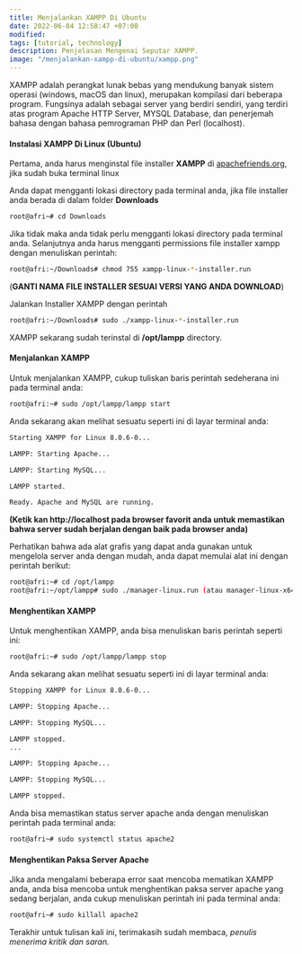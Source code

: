 ```yaml
---
title: Menjalankan XAMPP Di Ubuntu
date: 2022-06-04 12:58:47 +07:00
modified:
tags: [tutorial, technology]
description: Penjelasan Mengenai Seputar XAMPP.
image: "/menjalankan-xampp-di-ubuntu/xampp.png"
---
```


XAMPP adalah perangkat lunak bebas yang mendukung banyak sistem operasi (windows, macOS dan linux), merupakan kompilasi dari beberapa program. Fungsinya adalah sebagai server yang berdiri sendiri, yang terdiri atas program Apache HTTP Server, MYSQL Database, dan penerjemah bahasa dengan bahasa pemrograman PHP dan Perl (localhost).

#### Instalasi XAMPP Di Linux (Ubuntu)

Pertama, anda harus menginstal file installer **XAMPP** di <a href="https://www.apachefriends.org/download.html">apachefriends.org</a>, jika sudah buka terminal linux

Anda dapat mengganti lokasi directory pada terminal anda, jika file installer anda berada di dalam folder **Downloads**

```bash
root@afri~# cd Downloads
```

 Jika tidak maka anda tidak perlu mengganti lokasi directory pada terminal anda. Selanjutnya anda harus mengganti permissions file installer xampp dengan menuliskan perintah:

```bash
root@afri:~/Downloads# chmod 755 xampp-linux-*-installer.run
```

(**GANTI NAMA FILE INSTALLER SESUAI VERSI YANG ANDA DOWNLOAD**)

Jalankan Installer XAMPP dengan perintah
```bash
root@afri:~/Downloads# sudo ./xampp-linux-*-installer.run
```

XAMPP sekarang sudah terinstal di **/opt/lampp** directory.


#### Menjalankan XAMPP 

Untuk menjalankan XAMPP, cukup tuliskan baris perintah sedeherana ini pada terminal anda:

```bash
root@afri:~# sudo /opt/lampp/lampp start
```

Anda sekarang akan melihat sesuatu seperti ini di layar terminal anda:

```bash
Starting XAMPP for Linux 8.0.6-0...

LAMPP: Starting Apache...

LAMPP: Starting MySQL...

LAMPP started.

Ready. Apache and MySQL are running.
```

**(Ketik kan http://localhost pada browser favorit anda untuk memastikan bahwa server sudah berjalan dengan baik pada browser anda)**

Perhatikan bahwa ada alat grafis yang dapat anda gunakan untuk mengelola server anda dengan mudah, anda dapat memulai alat ini dengan perintah berikut:

```bash
root@afri:~# cd /opt/lampp
root@afri:~/opt/lampp# sudo ./manager-linux.run (atau manager-linux-x64.run)
```

#### Menghentikan XAMPP

Untuk menghentikan XAMPP, anda bisa menuliskan baris perintah seperti ini:

```bash
root@afri:~# sudo /opt/lampp/lampp stop
```

Anda sekarang akan melihat sesuatu seperti ini di layar terminal anda:

```bash
Stopping XAMPP for Linux 8.0.6-0...

LAMPP: Stopping Apache...

LAMPP: Stopping MySQL...

LAMPP stopped.
...

LAMPP: Stopping Apache...

LAMPP: Stopping MySQL...

LAMPP stopped.

```

Anda bisa memastikan status server apache anda dengan menuliskan perintah pada terminal anda:

```bash
root@afri~# sudo systemctl status apache2
```

#### Menghentikan Paksa Server Apache

Jika anda mengalami beberapa error saat mencoba mematikan XAMPP anda, anda bisa mencoba untuk menghentikan paksa server apache yang sedang berjalan, anda cukup menuliskan perintah ini pada terminal anda:

```bash
root@afri~# sudo killall apache2
```

Terakhir untuk tulisan kali ini, terimakasih sudah membaca, _penulis menerima kritik dan saran._



